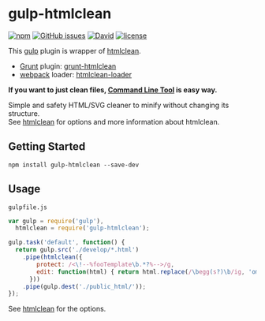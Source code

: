 # gulp-htmlclean

[![npm](https://img.shields.io/npm/v/gulp-htmlclean.svg)](https://www.npmjs.com/package/gulp-htmlclean) [![GitHub issues](https://img.shields.io/github/issues/anseki/gulp-htmlclean.svg)](https://github.com/anseki/gulp-htmlclean/issues) [![David](https://img.shields.io/david/anseki/gulp-htmlclean.svg)](package.json) [![license](https://img.shields.io/badge/license-MIT-blue.svg)](LICENSE-MIT)

This [gulp](http://gulpjs.com/) plugin is wrapper of [htmlclean](https://github.com/anseki/htmlclean).

* [Grunt](http://gruntjs.com/) plugin: [grunt-htmlclean](https://github.com/anseki/grunt-htmlclean)
* [webpack](http://webpack.github.io/) loader: [htmlclean-loader](https://github.com/anseki/htmlclean-loader)

**If you want to just clean files, [Command Line Tool](https://github.com/anseki/htmlclean-cli) is easy way.**

Simple and safety HTML/SVG cleaner to minify without changing its structure.  
See [htmlclean](https://github.com/anseki/htmlclean) for options and more information about htmlclean.

## Getting Started

```shell
npm install gulp-htmlclean --save-dev
```

## Usage

`gulpfile.js`

```js
var gulp = require('gulp'),
  htmlclean = require('gulp-htmlclean');

gulp.task('default', function() {
  return gulp.src('./develop/*.html')
    .pipe(htmlclean({
        protect: /<\!--%fooTemplate\b.*?%-->/g,
        edit: function(html) { return html.replace(/\begg(s?)\b/ig, 'omelet$1'); }
      }))
    .pipe(gulp.dest('./public_html/'));
});
```

See [htmlclean](https://github.com/anseki/htmlclean#options) for the options.
